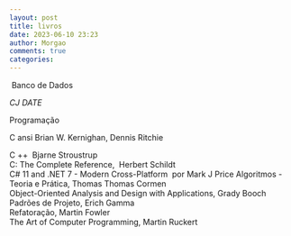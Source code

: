 ```yaml
---
layout: post
title: livros
date: 2023-06-10 23:23
author: Morgao
comments: true
categories: 
---
```

<p>&nbsp;Banco de Dados</p><p><span><em>CJ DATE</em></span></p><p>Programação</p><p>C ansi Brian W. Kernighan, Dennis Ritchie</p><p>C ++&nbsp; Bjarne Stroustrup&nbsp; <br />C: The Complete Reference,&nbsp; Herbert Schildt <br />C# 11 and .NET 7 - Modern Cross-Platform&nbsp; por Mark J Price Algoritmos - Teoria e Prática, Thomas Thomas Cormen<br />Object-Oriented Analysis and Design with Applications, Grady Booch<br />Padrões de Projeto, Erich Gamma<br />Refatoração, Martin Fowler<br />The Art of Computer Programming, Martin Ruckert<br /></p>
